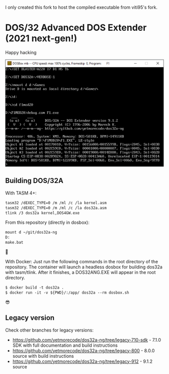 I only created this fork to host the compiled executable from viti95's fork.

# DOS/32 Advanced DOS Extender (2021 next-gen!)
 
Happy hacking

![dos32a next gen](doc/screenshot.png)

## Building DOS/32A

With TASM 4+:

```
tasm32 /dEXEC_TYPE=0 /m /ml /c /la kernel.asm
tasm32 /dEXEC_TYPE=0 /m /ml /c /la dos32a.asm
tlink /3 dos32a kernel,DOS4GW.exe
```

From this repository (directly in dosbox):

```
mount d ~/git/dos32a-ng
D:
make.bat
```

:monocle_face:

With Docker:
Just run the following commands in the root directory of the repository. The container will launch a headless dosbox for building dos32a with tasm/tlink. After it finishes, a DOS32ANG.EXE will appear in the root directory.

```
$ docker build -t dos32a .
$ docker run -it -v ${PWD}/:/app/ dos32a --rm dosbox.sh
```

:sunglasses:

## Legacy version

Check other branches for legacy versions:

* https://github.com/yetmorecode/dos32a-ng/tree/legacy-710-sdk - 7.1.0 SDK with full documentation and build instructions
* https://github.com/yetmorecode/dos32a-ng/tree/legacy-800 - 8.0.0 source with build instructions
* https://github.com/yetmorecode/dos32a-ng/tree/legacy-912 - 9.1.2 source 
